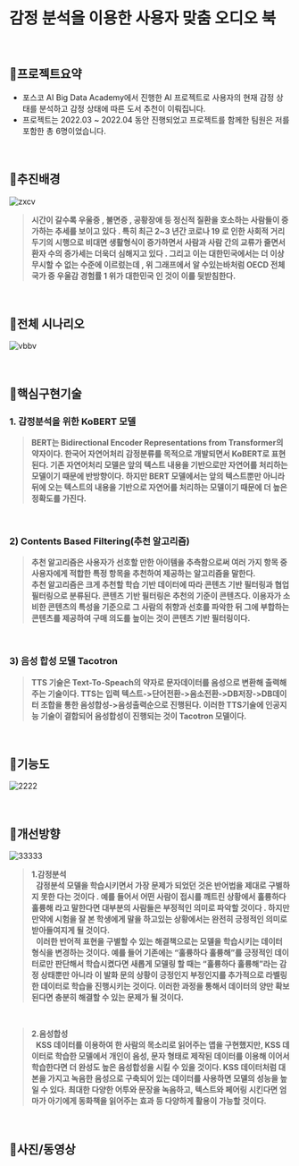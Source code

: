 # 감정 분석을 이용한 사용자 맞춤 오디오 북

&nbsp;

## :pushpin:**프로젝트요약**
- 포스코 AI Big Data Academy에서 진행한 AI 프로젝트로 사용자의 현재 감정 상태를 분석하고 감정 상태에 따른 도서 추천이 이뤄집니다.
- 프로젝트는 2022.03 ~ 2022.04 동안 진행되었고 프로젝트를 함께한 팀원은 저를 포함한 총 6명이었습니다.

&nbsp;

## :pushpin:**추진배경**
![zxcv](https://user-images.githubusercontent.com/99727385/176446606-e93dfa1b-1b5f-460f-8d2f-28eb2e9f3743.PNG)
> **시간이 갈수록 우울증 , 불면증 , 공황장애 등 정신적 질환을 호소하는 사람들이 증가하는 추세를 보이고 있다 . 특히 최근 2~3 년간 코로나 19 로 인한 사회적 거리 두기의 시행으로 비대면 생활형식이 증가하면서 사람과 사람 간의 교류가 줄면서 환자 수의 증가세는 더욱더 심해지고 있다 . 그리고 이는 대한민국에서는 더 이상 무시할 수 없는 수준에 이르렀는데 , 위 그래프에서 알 수있는바처럼 OECD 전체 국가 중 우울감 경험률 1 위가 대한민국 인 것이 이를 뒷받침한다.**

&nbsp;

## :pushpin:**전체 시나리오**
![vbbv](https://user-images.githubusercontent.com/99727385/176446615-1cb35123-42ae-45cc-a185-2f72e98c5e25.PNG)

&nbsp;

## :pushpin:**핵심구현기술**

### 1. 감정분석을 위한 KoBERT 모델
> **BERT는 Bidirectional Encoder Representations from Transformer의 약자이다. 한국어 자연어처리 감정분류를 목적으로 개발되면서 KoBERT로 표현된다. 기존 자연어처리 모델은 앞의 텍스트 내용을 기반으로만 자연어를 처리하는 모델이기 때문에 반방향이다. 하지만 BERT 모델에서는 앞의 텍스트뿐만 아니라 뒤에 오는 텍스트의 내용을 기반으로 자연어를 처리하는 모델이기 때문에 더 높은 정확도를 가진다.**

&nbsp; 

### 2) Contents Based Filtering(추천 알고리즘)
> **추천 알고리즘은 사용자가 선호할 만한 아이템을 추측함으로써 여러 가지 항목 중 사용자에게 적합한 특정 항목을 추천하여 제공하는 알고리즘을 말한다.</br>
추천 알고리즘은 크게 추천할 학습 기반 데이터에 따라 콘텐츠 기반 필터링과 협업 필터링으로 분류된다. 콘텐츠 기반 필터링은 추천의 기준이 콘텐츠다. 이용자가 소비한 콘텐츠의 특성을 기준으로 그 사람의 취향과 선호를 파악한 뒤 그에 부합하는 콘텐츠를 제공하여 구매 의도를 높이는 것이 콘텐츠 기반 필터링이다.**

&nbsp;

### 3) 음성 합성 모델 Tacotron
> **TTS 기술은 Text-To-Speach의 약자로 문자데이터를 음성으로 변환해 출력해주는 기술이다. TTS는 입력 텍스트->단어전환->음소전환->DB저장->DB데이터 조합을 통한 음성합성->음성출력순으로 진행된다. 이러한 TTS기술에 인공지능 기술이 결합되어 음성합성이 진행되는 것이 Tacotron 모델이다.**

&nbsp;

## :pushpin:**기능도**
![2222](https://user-images.githubusercontent.com/99727385/176441043-04a323e5-a4b0-4bf8-a4ce-4cc98560147c.PNG)

&nbsp;

## :pushpin:**개선방향**
![33333](https://user-images.githubusercontent.com/99727385/176441046-9bf7563f-8ba2-4e5a-b3dd-e80c3c082e57.PNG)
> **1.감정분석**</br>
> &nbsp; **감정분석 모델을 학습시키면서 가장 문제가 되었던 것은 반어법을 제대로 구별하지 못한 다는 것이다 . 예를 들어서 어떤 사람이 접시를 깨트린 상황에서 훌륭하다 훌륭해 라고 말한다면 대부분의 사람들은 부정적인 의미로 파악할 것이다 . 하지만 만약에 시험을 잘 본 학생에게 말을 하고있는 상황에서는 완전히 긍정적인 의미로 받아들여지게 될 것이다.**</br>
 &nbsp; **이러한 반어적 표현을 구별할 수 있는 해결책으로는 모델을 학습시키는 데이터 형식을 변경하는 것이다. 예를 들어 기존에는 “훌륭하다 훌륭해”를 긍정적인 데이터로만 판단해서 학습시켰다면 새롭게 모델링 할 때는 “훌륭하다 훌륭해”라는 감정 상태뿐만 아니라 이 발화 문의 상황이 긍정인지 부정인지를 추가적으로 라벨링 한 데이터로 학습을 진행시키는 것이다. 이러한 과정을 통해서 데이터의 양만 확보된다면 충분히 해결할 수 있는 문제가 될 것이다.**
 
 &nbsp;
 
 > **2.음성합성**</br>
 &nbsp; **KSS 데이터를 이용하여 한 사람의 목소리로 읽어주는 앱을 구현했지만, KSS 데이터로 학습한 모델에서 개인이 음성, 문자 형태로 제작된 데이터를 이용해 이어서 학습한다면 더 완성도 높은 음성합성을 시킬 수 있을 것이다. KSS 데이터처럼 대본을 가지고 녹음한 음성으로 구축되어 있는 데이터를 사용하면 모델의 성능을 높일 수 있다. 최대한 다양한 어투와 문장을 녹음하고, 텍스트와 페어링 시킨다면 엄마가 아기에게 동화책을 읽어주는 효과 등 다양하게 활용이 가능할 것이다.**
 
&nbsp;

## :pushpin:**사진/동영상**
